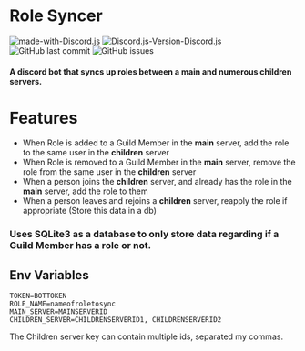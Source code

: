 # Role Syncer

[![made-with-Discord.js](https://img.shields.io/badge/Made%20with-Discord.js-1f425f.svg?style=for-the-badge)](https://github.com/discordjs/discord.js/)
![Discord.js-Version-Discord.js](https://img.shields.io/badge/Discord.js-12.2.0-1f425f.svg?style=for-the-badge) ![GitHub last commit](https://img.shields.io/github/last-commit/zaida04/Discord-Role-Syncer.svg?style=for-the-badge) ![GitHub issues](https://img.shields.io/github/issues/zaida04/Discord-Role-Syncer.svg?style=for-the-badge)

#### A discord bot that syncs up roles between a main and numerous children servers.

# Features

- When Role is added to a Guild Member in the **main** server, add the role to the same user in the **children** server
- When Role is removed to a Guild Member in the **main** server, remove the role from the same user in the **children** server
- When a person joins the **children** server, and already has the role in the **main** server, add the role to them
- When a person leaves and rejoins a **children** server, reapply the role if appropriate (Store this data in a db)

### Uses SQLite3 as a database to only store data regarding if a Guild Member has a role or not.

## Env Variables

```
TOKEN=BOTTOKEN
ROLE_NAME=nameofroletosync
MAIN_SERVER=MAINSERVERID
CHILDREN_SERVER=CHILDRENSERVERID1, CHILDRENSERVERID2
```

The Children server key can contain multiple ids, separated my commas.

